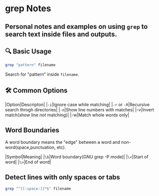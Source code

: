# grep Notes

Personal notes and examples on using `grep` to search text inside files and outputs.
---

## 🔍 Basic Usage
```bash
grep "pattern" filename
```
Search for "pattern" inside `filename`.

## 🛠️ Common Options
|Option|Descripton|
|`-i`|Ignore case while matching|
|`-r` or `-R`|Recursive search throgh directories|
|`-n`|Show line numbers with matches|
|-v|Invert match(show line *not* matching)|
|-w|Match whole words only|

## Word Boundaries
A word boundary means the "edge" between a word and non-word(space,punctuation, etc).

|Symbol|Meaning|
|`\b`|Word boundary(GNU grep -P mode)|
|`\<`|Start of word|
|`\>`|End of word|

## Detect lines with only spaces or tabs
```bash
grep "^[[:space:]]*$" filename
```

